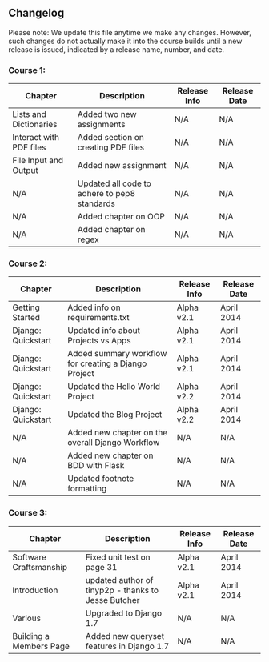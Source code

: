 ## Changelog

Please note: We update this file anytime we make any changes. However, such changes do not actually make it into the course builds until a new release is issued, indicated by a release name, number, and date.

### Course 1:

| Chapter                   | Description                                   | Release Info  | Release Date  |
|---------------------------|-----------------------------------------------|---------------|---------------|
| Lists and Dictionaries    | Added two new assignments                     | N/A           | N/A           |
| Interact with PDF files   | Added section on creating PDF files           | N/A           | N/A           |
| File Input and Output     | Added new assignment                          | N/A           | N/A           |
| N/A                       | Updated all code to adhere to pep8 standards  | N/A           | N/A           |
| N/A                       | Added chapter on OOP                          | N/A           | N/A           |
| N/A                       | Added chapter on regex                        | N/A           | N/A           |

### Course 2:

| Chapter            | Description                                          | Release Info | Release Date |
|--------------------|------------------------------------------------------|--------------|--------------|
| Getting Started    | Added info on requirements.txt                       | Alpha v2.1   | April 2014   |
| Django: Quickstart | Updated info about Projects vs Apps                  | Alpha v2.1   | April 2014   |
| Django: Quickstart | Added summary workflow for creating a Django Project | Alpha v2.1   | April 2014   |
| Django: Quickstart | Updated the Hello World Project 						| Alpha v2.2   | April 2014   |
| Django: Quickstart | Updated the Blog Project 							| Alpha v2.2   | April 2014   |
| N/A                | Added new chapter on the overall Django Workflow     | N/A          | N/A          |
| N/A                | Added new chapter on BDD with Flask                  | N/A          | N/A          |
| N/A                | Updated footnote formatting                          | N/A          | N/A          |


### Course 3:

| Chapter                 | Description                                         | Release Info | Release Date |
|-------------------------|-----------------------------------------------------|--------------|--------------|
| Software Craftsmanship  | Fixed unit test on page 31                          | Alpha v2.1   | April 2014   |
| Introduction            | updated author of tinyp2p - thanks to Jesse Butcher | Alpha v2.1   | April 2014   |
| Various                 | Upgraded to Django 1.7                              | N/A          | N/A          |
| Building a Members Page | Added new queryset features in Django 1.7           | N/A          | N/A          |



